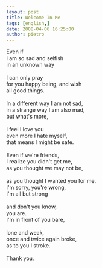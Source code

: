 ```yaml
---
layout: post
title: Welcome In Me
tags: [english,]
date: 2008-04-06 16:25:00
author: pietro
---
```

Even if<br/>I am so sad and selfish<br/>in an unknown way<br/><br/>I can only pray<br/>for you happy being, and wish<br/>all good things.<br/><br/>In a different way I am not sad,<br/>in a strange way I am also mad,<br/>but what's more,<br/><br/>I feel I love you<br/>even more I hate myself,<br/>that means I might be safe.<br/><br/>Even if we're friends,<br/>I realize you didn't get me,<br/>as you thought we may not be,<br/><br/>as you thought I wanted you for me.<br/>I'm sorry, you're wrong,<br/>I'm all but strong<br/><br/>and don't you know,<br/>you are.<br/>I'm in front of you bare,<br/><br/>lone and weak,<br/>once and twice again broke,<br/>as to you I stroke.<br/><br/>Thank you.
